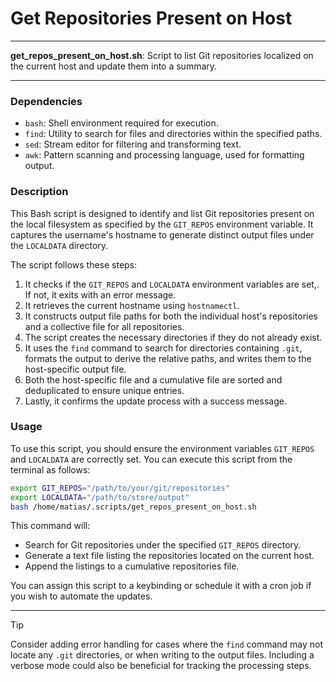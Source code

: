 # Get Repositories Present on Host

---

**get_repos_present_on_host.sh**: Script to list Git repositories localized on the current host and update them into a summary.

---

### Dependencies

- `bash`: Shell environment required for execution.
- `find`: Utility to search for files and directories within the specified paths.
- `sed`: Stream editor for filtering and transforming text.
- `awk`: Pattern scanning and processing language, used for formatting output.

### Description

This Bash script is designed to identify and list Git repositories present on the local filesystem as specified by the `GIT_REPOS` environment variable. It captures the username's hostname to generate distinct output files under the `LOCALDATA` directory.

The script follows these steps:
1. It checks if the `GIT_REPOS` and `LOCALDATA` environment variables are set,. If not, it exits with an error message.
2. It retrieves the current hostname using `hostnamectl`.
3. It constructs output file paths for both the individual host's repositories and a collective file for all repositories.
4. The script creates the necessary directories if they do not already exist.
5. It uses the `find` command to search for directories containing `.git`, formats the output to derive the relative paths, and writes them to the host-specific output file.
6. Both the host-specific file and a cumulative file are sorted and deduplicated to ensure unique entries.
7. Lastly, it confirms the update process with a success message.

### Usage

To use this script, you should ensure the environment variables `GIT_REPOS` and `LOCALDATA` are correctly set. You can execute this script from the terminal as follows:

```bash
export GIT_REPOS="/path/to/your/git/repositories"
export LOCALDATA="/path/to/store/output"
bash /home/matias/.scripts/get_repos_present_on_host.sh
```

This command will:
- Search for Git repositories under the specified `GIT_REPOS` directory.
- Generate a text file listing the repositories located on the current host.
- Append the listings to a cumulative repositories file. 

You can assign this script to a keybinding or schedule it with a cron job if you wish to automate the updates.

---

> [!TIP]  
> Consider adding error handling for cases where the `find` command may not locate any `.git` directories, or when writing to the output files. Including a verbose mode could also be beneficial for tracking the processing steps.